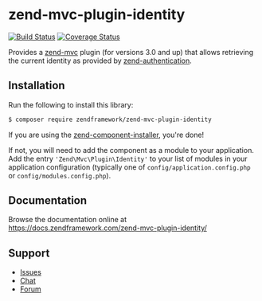 # zend-mvc-plugin-identity

[![Build Status](https://secure.travis-ci.org/zendframework/zend-mvc-plugin-identity.svg?branch=master)](https://secure.travis-ci.org/zendframework/zend-mvc-plugin-identity)
[![Coverage Status](https://coveralls.io/repos/github/zendframework/zend-mvc-plugin-identity/badge.svg?branch=master)](https://coveralls.io/github/zendframework/zend-mvc-plugin-identity?branch=master)

Provides a
[zend-mvc](https://docs.zendframework.com/zend-mvc/) plugin (for versions 3.0
and up) that allows retrieving the current identity as provided by
[zend-authentication](https://github.com/zendframework/zend-authentication).

## Installation

Run the following to install this library:

```bash
$ composer require zendframework/zend-mvc-plugin-identity
```

If you are using the [zend-component-installer](https://docs.zendframework.com/zend-component-installer),
you're done!

If not, you will need to add the component as a module to your
application. Add the entry `'Zend\Mvc\Plugin\Identity'` to
your list of modules in your application configuration (typically
one of `config/application.config.php` or `config/modules.config.php`).

## Documentation

Browse the documentation online at https://docs.zendframework.com/zend-mvc-plugin-identity/

## Support

* [Issues](https://github.com/zendframework/zend-mvc-plugin-identity/issues/)
* [Chat](https://zendframework-slack.herokuapp.com/)
* [Forum](https://discourse.zendframework.com/)
